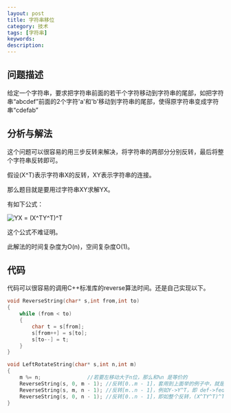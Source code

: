 ```yaml
---
layout: post
title: 字符串移位
category: 技术
tags: [字符串]
keywords: 
description:
---
```


## 问题描述

给定一个字符串，要求把字符串前面的若干个字符移动到字符串的尾部，如把字符串“abcdef”前面的2个字符'a'和'b'移动到字符串的尾部，使得原字符串变成字符串“cdefab”

## 分析与解法

这个问题可以很容易的用三步反转来解决，将字符串的两部分分别反转，最后将整个字符串反转即可。

假设\(X^T\)表示字符串X的反转，XY表示字符串的连接。

那么题目就是要用过字符串XY求解YX。

有如下公式：

<img src="https://latex.codecogs.com/gif.latex?YX&space;=&space;(X^TY^T)^T" title="YX = (X^TY^T)^T" />

这个公式不难证明。

此解法的时间复杂度为O(n)，空间复杂度O(1)。

## 代码

代码可以很容易的调用C++标准库的reverse算法时间。还是自己实现以下。

```c++
void ReverseString(char* s,int from,int to)
{
    while (from < to)
    {
        char t = s[from];
        s[from++] = s[to];
        s[to--] = t;
    }
}

void LeftRotateString(char* s,int n,int m)
{
    m %= n;               //若要左移动大于n位，那么和%n 是等价的
    ReverseString(s, 0, m - 1); //反转[0..m - 1]，套用到上面举的例子中，就是X->X^T，即 abc->cba
    ReverseString(s, m, n - 1); //反转[m..n - 1]，例如Y->Y^T，即 def->fed
    ReverseString(s, 0, n - 1); //反转[0..n - 1]，即如整个反转，(X^TY^T)^T=YX，即 cbafed->defabc。
}
```

